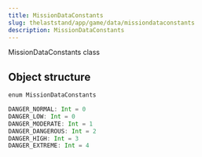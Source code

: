 ```yaml
---
title: MissionDataConstants
slug: thelaststand/app/game/data/missiondataconstants
description: MissionDataConstants
---
```


MissionDataConstants class

## Object structure

```scala
enum MissionDataConstants

DANGER_NORMAL: Int = 0
DANGER_LOW: Int = 0
DANGER_MODERATE: Int = 1
DANGER_DANGEROUS: Int = 2
DANGER_HIGH: Int = 3
DANGER_EXTREME: Int = 4

```
